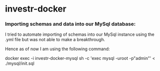 # investr-docker

### Importing schemas and data into our MySql database:

I tried to automate importing of schemas into our MySql instance using the .yml file but was not able to make a breakthrough.

Hence as of now I am using the following command:

docker exec -i investr-docker-mysql sh -c 'exec mysql -uroot -p"admin"' < ./mysql/init.sql
